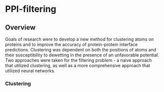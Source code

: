# PPI-filtering 
## Overview

Goals of research were to develop a new method for clustering atoms on proteins and to improve the accuracy of protein-protein interface predictions. Clustering was dependent on both the positions of atoms and their susceptibility to dewetting in the presence of an unfavorable potential. Two approaches were taken for the filtering problem - a naive approach that utilized clustering, as well as a more comprehensive approach that utilized neural networks.

### Clustering 

